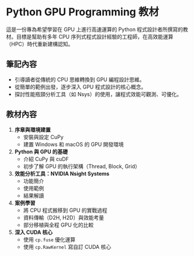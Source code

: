 # Python GPU Programming 教材

這是一份專為希望學習在 GPU 上進行高速運算的 Python 程式設計者所撰寫的教材。目標是幫助有多年 CPU 序列式程式設計經驗的工程師，在高效能運算（HPC）時代重新建構認知。

## 筆記內容

- 引導讀者從傳統的 CPU 思維轉換到 GPU 編程設計思維。
- 從簡單的範例出發，逐步深入 GPU 程式設計的核心概念。
- 探討性能瓶頸分析工具（如 Nsys）的使用，讓程式效能可觀測、可優化。

## 教材內容

1. **序章與環境建置**
   - 安裝與設定 CuPy
   - 建置 Windows 和 macOS 的 GPU 開發環境
2. **Python 與 GPU 的基礎**
   - 介紹 CuPy 與 cuDF
   - 初步了解 GPU 的執行架構（Thread, Block, Grid）
3. **效能分析工具：NVIDIA Nsight Systems**
   - 功能簡介
   - 使用範例
   - 結果解讀
4. **案例學習**
   - 將 CPU 程式搬移到 GPU 的實戰過程
   - 資料傳輸（D2H, H2D）與效能考量
   - 部分移植與全程 GPU 化的比較
5. **深入 CUDA 核心**
   - 使用 `cp.fuse` 優化運算
   - 使用 `cp.RawKernel` 寫自訂 CUDA 核心
